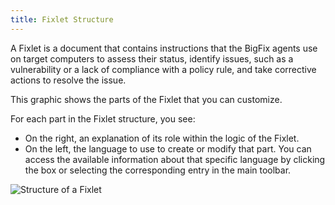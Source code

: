 ```yaml
---
title: Fixlet Structure
---
```


A Fixlet is a document that contains instructions that the BigFix agents use on
target computers to assess their status, identify issues, such as a
vulnerability or a lack of compliance with a policy rule, and take corrective
actions to resolve the issue.

This graphic shows the parts of the Fixlet that you can customize.

For each part in the Fixlet structure, you see:

* On the right, an explanation of its role within the logic of the Fixlet.
* On the left, the language to use to create or modify that part. You can access the available information about that specific language by clicking the box or selecting the corresponding entry in the main toolbar.

![Structure of a Fixlet](/static/img/fixlet-structure.png)
